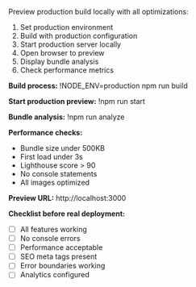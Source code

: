 Preview production build locally with all optimizations:

1. Set production environment
2. Build with production configuration
3. Start production server locally
4. Open browser to preview
5. Display bundle analysis
6. Check performance metrics

**Build process:**
!NODE_ENV=production npm run build

**Start production preview:**
!npm run start

**Bundle analysis:**
!npm run analyze

**Performance checks:**
- Bundle size under 500KB
- First load under 3s
- Lighthouse score > 90
- No console statements
- All images optimized

**Preview URL:** http://localhost:3000

**Checklist before real deployment:**
- [ ] All features working
- [ ] No console errors
- [ ] Performance acceptable
- [ ] SEO meta tags present
- [ ] Error boundaries working
- [ ] Analytics configured
